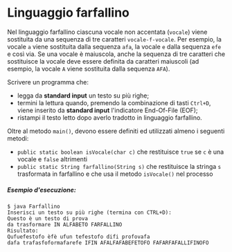 # Linguaggio farfallino

Nel linguaggio farfallino ciascuna vocale non accentata (`vocale`) viene sostituita da una sequenza di tre caratteri `vocale-f-vocale`. Per esempio, la vocale `a` viene sostituita dalla sequenza `afa`, la vocale `e` dalla sequenza `efe` e così via. Se una vocale è maiuscola, anche la sequenza di tre caratteri che sostituisce la vocale deve essere definita da caratteri maiuscoli (ad esempio, la vocale `A` viene sostituita dalla sequenza `AFA`).

Scrivere un programma che: 
* legga da **standard input** un testo su più righe;
* termini la lettura quando, premendo la combinazione di tasti `Ctrl+D`, viene inserito da **standard input** l'indicatore End-Of-File (EOF);
* ristampi il testo letto dopo averlo tradotto in linguaggio farfallino.

Oltre al metodo `main()`, devono essere definiti ed utilizzati almeno i seguenti metodi:
* `public static boolean isVocale(char c)` che restituisce `true` se `c` è una vocale e `false` altrimenti
* `public static String farfallino(String s)` che restituisce la stringa `s` trasformata in farfallino e che usa il metodo `isVocale()` nel processo

##### Esempio d'esecuzione:

```text
$ java Farfallino
Inserisci un testo su più righe (termina con CTRL+D):
Questo è un testo di prova
da trasformare IN ALFABETO FARFALLINO
Risultato:
Qufuefestofo èfè ufun tefestofo difi profovafa
dafa trafasfoformafarefe IFIN AFALFAFABEFETOFO FAFARFAFALLIFINOFO
```
